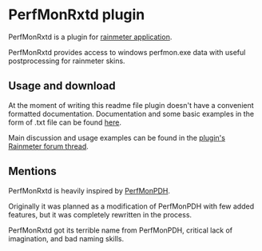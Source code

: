 # PerfMonRxtd plugin

PerfMonRxtd is a plugin for [rainmeter application](https://www.rainmeter.net).

PerfMonRxtd provides access to windows perfmon.exe data with useful postprocessing for rainmeter skins.

## Usage and download

At the moment of writing this readme file plugin doesn't have a convenient formatted documentation.
Documentation and some basic examples in the form of .txt file can be found [here](https://github.com/d-uzlov/Rainmeter-Plugins-by-rxtd/tree/master/PerfMonRxtd/documentation/user-documentation-txt/documentation.txt).

Main discussion and usage examples can be found in the [plugin's Rainmeter forum thread](https://forum.rainmeter.net/viewtopic.php?f=18&t=29226).

## Mentions

PerfMonRxtd is heavily inspired by [PerfMonPDH](https://forum.rainmeter.net/viewtopic.php?f=128&t=28937).

Originally it was planned as a modification of PerfMonPDH with few added features, but it was completely rewritten in the process.

PerfMonRxtd got its terrible name from PerfMonPDH, critical lack of imagination, and bad naming skills.
